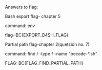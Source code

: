 Answers to flag:

Bash export flag- chapter 5

command: env

flag=BC{EXPORT_B4SH_FLAG}

Partial path flag-chapter 2(quetsion no. 7)

command: find / -type f -name "becode-*.sh"

FLAG: BC{FLAG_FIND_PARTIAL_PATH}





